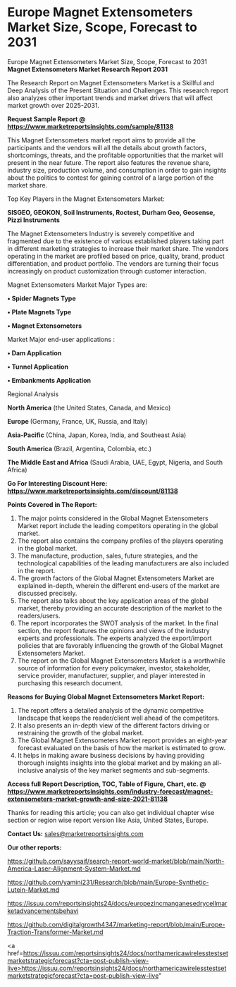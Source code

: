 # Europe Magnet Extensometers Market Size, Scope, Forecast to 2031
Europe Magnet Extensometers Market Size, Scope, Forecast to 2031
<strong>Magnet Extensometers Market Research Report 2031</strong>

The Research Report on Magnet Extensometers Market is a Skillful and Deep Analysis of the Present Situation and Challenges. This research report also analyzes other important trends and market drivers that will affect market growth over 2025-2031.

<strong>Request Sample Report @ <a href=https://www.marketreportsinsights.com/sample/81138>https://www.marketreportsinsights.com/sample/81138</a></strong>

This Magnet Extensometers market report aims to provide all the participants and the vendors will all the details about growth factors, shortcomings, threats, and the profitable opportunities that the market will present in the near future. The report also features the revenue share, industry size, production volume, and consumption in order to gain insights about the politics to contest for gaining control of a large portion of the market share.

Top Key Players in the Magnet Extensometers Market:

<strong>SISGEO, GEOKON, Soil Instruments, Roctest, Durham Geo, Geosense, Pizzi Instruments </strong>

The Magnet Extensometers Industry is severely competitive and fragmented due to the existence of various established players taking part in different marketing strategies to increase their market share. The vendors operating in the market are profiled based on price, quality, brand, product differentiation, and product portfolio. The vendors are turning their focus increasingly on product customization through customer interaction.

Magnet Extensometers Market Major Types are:

<strong>• Spider Magnets Type

• Plate Magnets Type

• Magnet Extensometers</strong>

Market Major end-user applications :

<strong>• Dam Application

• Tunnel Application

• Embankments Application</strong>

Regional Analysis

</u><strong><b>North America</b></strong> (the United States, Canada, and Mexico)

<strong><b>Europe </b></strong>(Germany, France, UK, Russia, and Italy)

<strong><b>Asia-Pacific</b></strong> (China, Japan, Korea, India, and Southeast Asia)

<strong><b>South America</b></strong> (Brazil, Argentina, Colombia, etc.)

<strong><b>The Middle East and Africa</b></strong> (Saudi Arabia, UAE, Egypt, Nigeria, and South Africa)

<strong>Go For Interesting Discount Here: <a href=https://www.marketreportsinsights.com/discount/81138>https://www.marketreportsinsights.com/discount/81138</a></strong>

<strong>Points Covered in The Report:</strong>
<ol>
  <li>The major points considered in the Global Magnet Extensometers Market report include the leading competitors operating in the global market.</li>
  <li>The report also contains the company profiles of the players operating in the global market.</li>
  <li>The manufacture, production, sales, future strategies, and the technological capabilities of the leading manufacturers are also included in the report.</li>
  <li>The growth factors of the Global Magnet Extensometers Market are explained in-depth, wherein the different end-users of the market are discussed precisely.</li>
  <li>The report also talks about the key application areas of the global market, thereby providing an accurate description of the market to the readers/users.</li>
  <li>The report incorporates the SWOT analysis of the market. In the final section, the report features the opinions and views of the industry experts and professionals. The experts analyzed the export/import policies that are favorably influencing the growth of the Global Magnet Extensometers Market.</li>
  <li>The report on the Global Magnet Extensometers Market is a worthwhile source of information for every policymaker, investor, stakeholder, service provider, manufacturer, supplier, and player interested in purchasing this research document.</li>
</ol>
<strong>Reasons for Buying Global Magnet Extensometers Market Report:</strong>

<ol>
  <li>The report offers a detailed analysis of the dynamic competitive landscape that keeps the reader/client well ahead of the competitors.</li>
  <li>It also presents an in-depth view of the different factors driving or restraining the growth of the global market.</li>
  <li>The Global Magnet Extensometers Market report provides an eight-year forecast evaluated on the basis of how the market is estimated to grow.</li>
  <li>It helps in making aware business decisions by having providing thorough insights insights into the global market and by making an all-inclusive analysis of the key market segments and sub-segments.</li>
</ol>
<strong>Access full Report Description, TOC, Table of Figure, Chart, etc. @ <a href=https://www.marketreportsinsights.com/industry-forecast/magnet-extensometers-market-growth-and-size-2021-81138>https://www.marketreportsinsights.com/industry-forecast/magnet-extensometers-market-growth-and-size-2021-81138</a></strong>


Thanks for reading this article; you can also get individual chapter wise section or region wise report version like Asia, United States, Europe.

<strong>Contact Us:</strong>
sales@marketreportsinsights.com

<strong>Our other reports:</strong>

<a href=https://github.com/sayysaif/search-report-world-market/blob/main/North-America-Laser-Alignment-System-Market.md>https://github.com/sayysaif/search-report-world-market/blob/main/North-America-Laser-Alignment-System-Market.md</a>

<a href=https://github.com/yamini231/Research/blob/main/Europe-Synthetic-Lutein-Market.md>https://github.com/yamini231/Research/blob/main/Europe-Synthetic-Lutein-Market.md</a>

<a href=https://issuu.com/reportsinsights24/docs/europezincmanganesedrycellmarketadvancementsbehavi>https://issuu.com/reportsinsights24/docs/europezincmanganesedrycellmarketadvancementsbehavi</a>

<a href=https://github.com/digitalgrowth4347/marketing-report/blob/main/Europe-Traction-Transformer-Market.md>https://github.com/digitalgrowth4347/marketing-report/blob/main/Europe-Traction-Transformer-Market.md</a>

<a href=https://issuu.com/reportsinsights24/docs/northamericawirelesstestsetmarketstrategicforecast?cta=post-publish-view-live>https://issuu.com/reportsinsights24/docs/northamericawirelesstestsetmarketstrategicforecast?cta=post-publish-view-live</a>"
